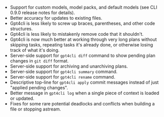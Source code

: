 - Support for custom models, model packs, and default models (see CLI 0.9.0 release notes for details).
- Better accuracy for updates to existing files.
- Gpt4cli is less likely to screw up braces, parentheses, and other code structures.
- Gpt4cli is less likely to mistakenly remove code that it shouldn't.
- Gpt4cli is now much better at working through very long plans without skipping tasks, repeating tasks it's already done, or otherwise losing track of what it's doing.
- Server-side support for `gpt4cli diff` command to show pending plan changes in `git diff` format.
- Server-side support for archiving and unarchiving plans.
- Server-side support for `gpt4cli summary` command.
- Server-side support for `gpt4cli rename` command.
- Descriptive top-line for `gpt4cli apply` commit messages instead of just "applied pending changes".
- Better message in `gpt4cli log` when a single piece of context is loaded or updated.
- Fixes for some rare potential deadlocks and conflicts when building a file or stopping astream.